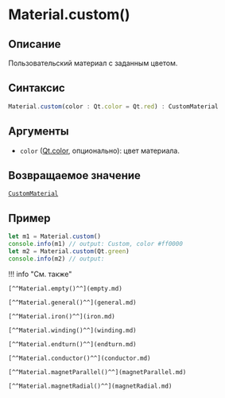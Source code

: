 # Material.custom()

## Описание
Пользовательский материал с заданным цветом.

## Синтаксис
```javascript
Material.custom(color : Qt.color = Qt.red) : CustomMaterial
``` 

## Аргументы
- `color` ([Qt.color](), опционально): цвет материала.

## Возвращаемое значение
[`CustomMaterial`](./../../../types/materials/CustomMaterial/_index.md)

## Пример
``` javascript linenums="1"
let m1 = Material.custom()
console.info(m1) // output: Custom, color #ff0000
let m2 = Material.custom(Qt.green)
console.info(m2) // output:
``` 

!!! info "См. также"

    [^^Material.empty()^^](empty.md)

    [^^Material.general()^^](general.md)

    [^^Material.iron()^^](iron.md)

    [^^Material.winding()^^](winding.md)

    [^^Material.endturn()^^](endturn.md)

    [^^Material.conductor()^^](conductor.md)

    [^^Material.magnetParallel()^^](magnetParallel.md)

    [^^Material.magnetRadial()^^](magnetRadial.md)
